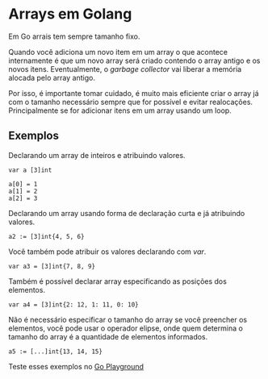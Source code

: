 # Arrays em Golang

Em Go arrais tem sempre tamanho fixo. 

Quando você adiciona um novo item em um array o que acontece internamente é que um novo array será criado contendo o array antigo e os novos itens. Eventualmente, o *garbage collector* vai liberar a memória alocada pelo array antigo.

Por isso, é importante tomar cuidado, é muito mais eficiente criar o array já com o tamanho necessário sempre que for possível e evitar realocações. Principalmente se for adicionar itens em um array usando um loop.

## Exemplos

Declarando um array de inteiros e atribuindo valores.

```golang
var a [3]int

a[0] = 1
a[1] = 2
a[2] = 3
```

Declarando um array usando forma de declaração curta e já atribuindo valores.

```golang
a2 := [3]int{4, 5, 6}
```

Você também pode atribuir os valores declarando com *var*.

```golang
var a3 = [3]int{7, 8, 9}
```

Também é possível declarar array especificando as posições dos elementos.

```golang
var a4 = [3]int{2: 12, 1: 11, 0: 10}
```

Não é necessário especificar o tamanho do array se você preencher os elementos, você pode usar o operador elipse, onde quem determina o tamanho do array é a quantidade de elementos informados.

```golang
a5 := [...]int{13, 14, 15}
```

Teste esses exemplos no [Go Playground](https://play.golang.org/p/YmmfIIFO_By)

